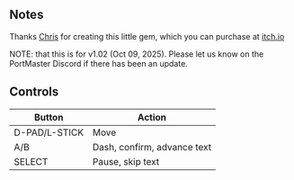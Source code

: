 ## Notes

Thanks [Chris](https://chrislsound.itch.io) for creating this little gem, which you can purchase at [itch.io](https://chrislsound.itch.io/x-yze)

NOTE: that this is for v1.02 (Oct 09, 2025). Please let us know on the PortMaster Discord if there has been an update.


## Controls

| Button        | Action                      |
| ------------- | --------------------------- |
| D-PAD/L-STICK | Move                        |
| A/B           | Dash, confirm, advance text |
| SELECT        | Pause, skip text            |
